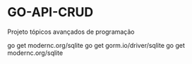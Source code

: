 # GO-API-CRUD
Projeto tópicos avançados de programação 

go get modernc.org/sqlite
go get gorm.io/driver/sqlite
go get modernc.org/sqlite

